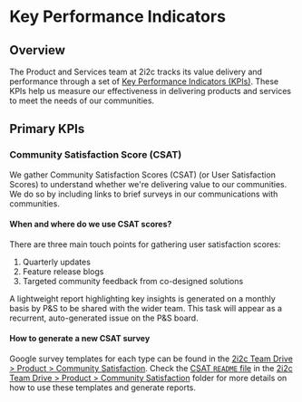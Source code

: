# Key Performance Indicators

## Overview

The Product and Services team at 2i2c tracks its value delivery and performance through a set of [Key Performance Indicators (KPIs)](overview.md#kpis). These KPIs help us measure our effectiveness in delivering products and services to meet the needs of our communities.

## Primary KPIs

### Community Satisfaction Score (CSAT)

We gather Community Satisfaction Scores (CSAT) (or User Satisfaction Scores) to understand whether we're delivering value to our communities.
We do so by including links to brief surveys in our communications with communities.

#### When and where do we use CSAT scores?

There are three main touch points for gathering user satisfaction scores:

1. Quarterly updates
2. Feature release blogs
3. Targeted community feedback from co-designed solutions

A lightweight report highlighting key insights is generated on a monthly basis by P&S to be shared with the wider team. This task will appear as a recurrent, auto-generated issue on the P&S board.

#### How to generate a new CSAT survey

Google survey templates for each type can be found in the [2i2c Team Drive > Product > Community Satisfaction](https://drive.google.com/drive/u/0/folders/1jF8QrvY-zXLmzlbgTMh6Nlsw7O1R2X8i).
Check the [CSAT `README` file](https://docs.google.com/document/d/1bH5fN2lXcZ-vjQ4Pb4lfaeQbmoCBkN1QYjA7ZaxkmsY/edit?usp=sharing) in the [2i2c Team Drive > Product > Community Satisfaction](https://drive.google.com/drive/u/0/folders/1jF8QrvY-zXLmzlbgTMh6Nlsw7O1R2X8i) folder for more details on how to use these templates and generate reports.
